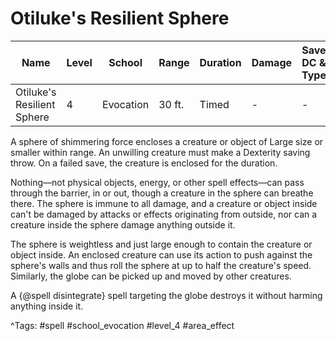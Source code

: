# Otiluke's Resilient Sphere

| Name | Level | School | Range | Duration | Damage | Save DC & Type |
|------|-------|--------|-------|----------|--------|----------------|
| Otiluke's Resilient Sphere | 4 | Evocation | 30 ft. | Timed | - | - |

A sphere of shimmering force encloses a creature or object of Large size or smaller within range. An unwilling creature must make a Dexterity saving throw. On a failed save, the creature is enclosed for the duration.

Nothing—not physical objects, energy, or other spell effects—can pass through the barrier, in or out, though a creature in the sphere can breathe there. The sphere is immune to all damage, and a creature or object inside can't be damaged by attacks or effects originating from outside, nor can a creature inside the sphere damage anything outside it.

The sphere is weightless and just large enough to contain the creature or object inside. An enclosed creature can use its action to push against the sphere's walls and thus roll the sphere at up to half the creature's speed. Similarly, the globe can be picked up and moved by other creatures.

A {@spell disintegrate} spell targeting the globe destroys it without harming anything inside it.

^Tags: #spell #school_evocation #level_4 #area_effect